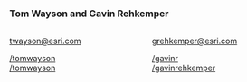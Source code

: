 <h3>Tom Wayson and Gavin Rehkemper</h3>
<div style="width:50%; float: left;">
    <p>
        <a href="mailto:twayson@esri.com">twayson@esri.com</a>
    </p>
    <p>
        <a href="https://github.com/tomwayson"><i class="fa fa-github" title="GitHub"></i>/tomwayson</a><br />
        <a href="https://twitter.com/tomwayson"><i class="fa fa-twitter" title="Twitter"></i>/tomwayson</a>
    </p>
</div>
<div style="width:50%; float: left;">
    <p>
        <a href="mailto:grehkemper@esri.com">grehkemper@esri.com</a>
    </p>
    <p>
        <a href="https://github.com/gavinr"><i class="fa fa-github" title="GitHub"></i>/gavinr</a><br />
        <a href="https://twitter.com/gavinrehkemper"><i class="fa fa-twitter" title="Twitter"></i>/gavinrehkemper</a>
    </p>
</div>